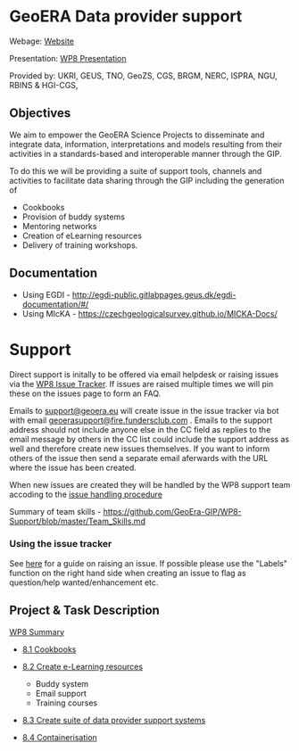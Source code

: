 # GeoERA Data provider support

Webage: [Website](https://geoera-gip.github.io/support/)

Presentation: [WP8 Presentation](https://geoera-gip.github.io/Project-Support-WP8/presentations/2020-05-12/#/title)

Provided by: UKRI, GEUS, TNO, GeoZS, CGS, BRGM, NERC, ISPRA, NGU, RBINS & HGI-CGS, 

## Objectives

We aim to empower the GeoERA Science Projects to disseminate and integrate data, information, interpretations and models resulting from their activities in a standards-based and interoperable manner through the GIP.

To do this we will be providing a suite of support tools, channels and activities to facilitate data sharing through the GIP including the generation of 
- Cookbooks 
- Provision of buddy systems
- Mentoring networks
- Creation of eLearning resources
- Delivery of training workshops.

## Documentation

- Using EGDI - http://egdi-public.gitlabpages.geus.dk/egdi-documentation/#/
- Using MIcKA - https://czechgeologicalsurvey.github.io/MICKA-Docs/

# Support

Direct support is initally to be offered via email helpdesk or raising issues via the [WP8 Issue Tracker](https://github.com/GeoEra-GIP/WP8-Support/issues). If issues are raised multiple times we will pin these on the issues page to form an FAQ.

Emails to support@geoera.eu will create issue in the issue tracker via bot with email geoerasupport@fire.fundersclub.com . Emails to the support address should not include anyone else in the CC field as replies to the email message by others in the CC list could include the support address as well and therefore create new issues themselves. If you want to inform others of the issue then send a separate email aferwards with the URL where the issue has been created.

When new issues are created they will be handled by the WP8 support team accoding to the [issue handling procedure](IssueHandling.md)

Summary of team skills  - https://github.com/GeoEra-GIP/WP8-Support/blob/master/Team_Skills.md

### Using the issue tracker

See [here](https://help.github.com/articles/creating-an-issue/) for a guide on raising an issue. If possible please use the "Labels" function on the right hand side when creating an issue to flag as question/help wanted/enhancement etc.     

## Project & Task Description

[WP8 Summary](https://github.com/GeoEra-GIP/WP8-Support/blob/master/Summary.md)

- [8.1 Cookbooks](https://github.com/GeoEra-GIP/WP8-Support/blob/master/Cookbooks.md)

- [8.2 Create e-Learning resources](https://github.com/GeoEra-GIP/WP8-Support/blob/master/e-Learning.md)
  - Buddy system
  - Email support
  - Training courses

- [8.3 Create suite of data provider support systems](https://github.com/GeoEra-GIP/WP8-Support/blob/master/Support.md)

- [8.4 Containerisation](https://github.com/GeoEra-GIP/WP8-Support/blob/master/Containerisation.md)
